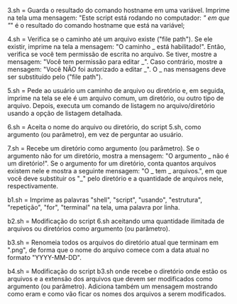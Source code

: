 3.sh = Guarda o resultado do comando hostname em uma variável. Imprime na tela uma mensagem: "Este script está rodando no computador: _" em que "_" é o resultado do comando hostname que está na variável;

4.sh = Verifica se o caminho até um arquivo existe ("file path"). Se ele existir, imprime na tela a mensagem: "O caminho _ está habilitado!". Então, verifica se você tem permissão de escrita no arquivo. Se tiver, mostre a mensagem: "Você tem permissão para editar _". Caso contrário, mostre a mensagem: "Você NÃO foi autorizado a editar _". O _ nas mensagens deve ser substituído pelo ("file path").

5.sh = Pede ao usuário um caminho de arquivo ou diretório e, em seguida, imprime na tela se ele é um arquivo comum, um diretório, ou outro tipo de arquivo. Depois, executa um comando de listagem no arquivo/diretório usando a opção de listagem detalhada.

6.sh = Aceita o nome do arquivo ou diretório, do script 5.sh, como argumento (ou parâmetro), em vez de perguntar ao usuário.

7.sh = Recebe um diretório como argumento (ou parâmetro). Se o argumento não for um diretório, mostra a mensagem: "O argumento _ não é um diretório!". Se o argumento for um diretório, conta quantos arquivos existem nele e mostra a seguinte mensagem: "O _ tem _ arquivos.", em que você deve substituir os "_" pelo diretório e a quantidade de arquivos nele, respectivamente.

b1.sh = Imprime as palavras "shell", "script", "usando", "estrutura", "repetição", "for", "terminal" na tela, uma palavra por linha.

b2.sh = Modificação do script 6.sh aceitando uma quantidade ilimitada de arquivos ou diretórios como argumento (ou parâmetro).

b3.sh = Renomeia todos os arquivos do diretório atual que terminam em ".png", de forma que o nome do arquivo comece com a data atual no formato "YYYY-MM-DD".

b4.sh = Modificação do script b3.sh onde recebe o diretório onde estão os arquivos e a extensão dos arquivos que devem ser modificados como argumento (ou parâmetro). Adiciona também um mensagem mostrando como eram e como vão ficar os nomes dos arquivos a serem modificados.